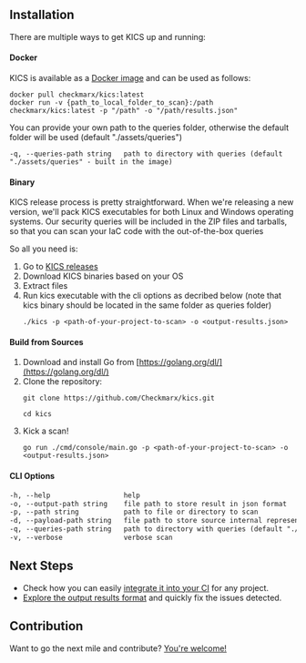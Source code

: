 ## Installation

There are multiple ways to get KICS up and running:


#### Docker

KICS is available as a [Docker image](https://hub.docker.com/r/checkmarx/kics) and can be used as follows:  

```
docker pull checkmarx/kics:latest  
docker run -v {​​​​path_to_local_folder_to_scan}​​​​:/path checkmarx/kics:latest -p "/path" -o "/path/results.json"
```  

You can provide your own path to the queries folder, otherwise the default folder will be used (default "./assets/queries")

```
-q, --queries-path string   path to directory with queries (default "./assets/queries" - built in the image)
```  

#### Binary

KICS release process is pretty straightforward.
When we're releasing a new version, we'll pack KICS executables for both Linux and Windows operating systems.
Our security queries will be included in the ZIP files and tarballs, so that you can scan your IaC code with the out-of-the-box queries

So all you need is:

1. Go to [KICS releases](https://github.com/Checkmarx/kics/releases/latest)
1. Download KICS binaries based on your OS
1. Extract files
1. Run kics executable with the cli options as decribed below (note that kics binary should be located in the same folder as queries folder)  
   ```
   ./kics -p <path-of-your-project-to-scan> -o <output-results.json>
   ```

#### Build from Sources

1. Download and install Go from [https://golang.org/dl/](https://golang.org/dl/)  
1. Clone the repository:  
   ```
   git clone https://github.com/Checkmarx/kics.git
   ```  
   ```
   cd kics
   ```
1. Kick a scan!  
   ```
   go run ./cmd/console/main.go -p <path-of-your-project-to-scan> -o <output-results.json>
   ```


#### CLI Options

```txt
-h, --help                  help
-o, --output-path string    file path to store result in json format
-p, --path string           path to file or directory to scan
-d, --payload-path string   file path to store source internal representation in JSON format
-q, --queries-path string   path to directory with queries (default "./assets/queries")
-v, --verbose               verbose scan
```

## Next Steps

- Check how you can easily [integrate it into your CI](integrations.md) for any project.
- [Explore the output results format](results.md) and quickly fix the issues detected.


## Contribution

Want to go the next mile and contribute? [You're welcome!](CONTRIBUTING.md)
